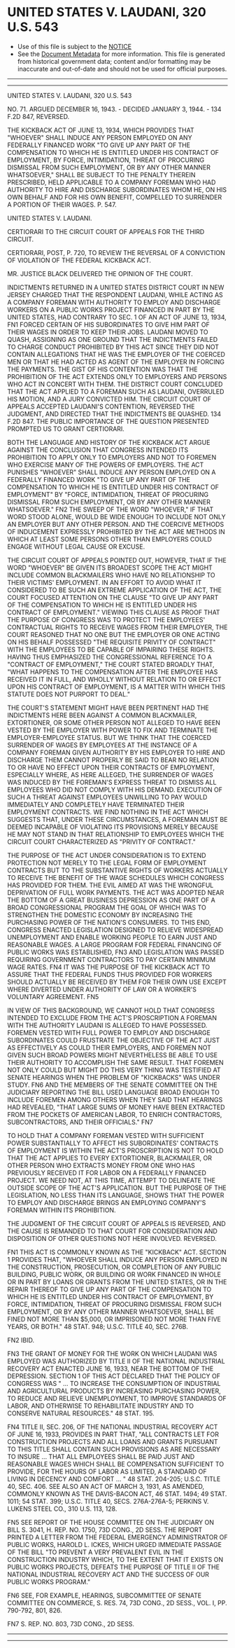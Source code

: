 ---
---

# UNITED STATES V. LAUDANI, 320 U.S. 543

* Use of this file is subject to the [NOTICE](https://github.com/publicdocs/notice/blob/master/NOTICE)
* See the [Document Metadata](../../../) for more information.
  This file is generated from historical government data; content and/or formatting may be inaccurate and out-of-date and should not be used for official purposes.

----------
----------

UNITED STATES V. LAUDANI, 320 U.S. 543

NO. 71.  ARGUED DECEMBER 16, 1943.  - DECIDED JANUARY 3, 1944.  - 134 F.2D 847, REVERSED.

THE KICKBACK ACT OF JUNE 13, 1934, WHICH PROVIDES THAT "WHOEVER" SHALL INDUCE ANY PERSON EMPLOYED ON ANY FEDERALLY FINANCED WORK "TO GIVE UP ANY PART OF THE COMPENSATION TO WHICH HE IS ENTITLED UNDER HIS CONTRACT OF EMPLOYMENT, BY FORCE, INTIMIDATION, THREAT OF PROCURING DISMISSAL FROM SUCH EMPLOYMENT, OR BY ANY OTHER MANNER WHATSOEVER," SHALL BE SUBJECT TO THE PENALTY THEREIN PRESCRIBED, HELD APPLICABLE TO A COMPANY FOREMAN WHO HAD AUTHORITY TO HIRE AND DISCHARGE SUBORDINATES WHOM HE, ON HIS OWN BEHALF AND FOR HIS OWN BENEFIT, COMPELLED TO SURRENDER A PORTION OF THEIR WAGES.  P. 547.

UNITED STATES V. LAUDANI.

CERTIORARI TO THE CIRCUIT COURT OF APPEALS FOR THE THIRD CIRCUIT.

CERTIORARI, POST, P. 720, TO REVIEW THE REVERSAL OF A CONVICTION OF VIOLATION OF THE FEDERAL KICKBACK ACT.

MR. JUSTICE BLACK DELIVERED THE OPINION OF THE COURT.

INDICTMENTS RETURNED IN A UNITED STATES DISTRICT COURT IN NEW JERSEY CHARGED THAT THE RESPONDENT LAUDANI, WHILE ACTING AS A COMPANY FOREMAN WITH AUTHORITY TO EMPLOY AND DISCHARGE WORKERS ON A PUBLIC WORKS PROJECT FINANCED IN PART BY THE UNITED STATES, HAD CONTRARY TO SEC. 1 OF AN ACT OF JUNE 13, 1934,  FN1  FORCED CERTAIN OF HIS SUBORDINATES TO GIVE HIM PART OF THEIR WAGES IN ORDER TO KEEP THEIR JOBS.  LAUDANI MOVED TO QUASH, ASSIGNING AS ONE GROUND THAT THE INDICTMENTS FAILED TO CHARGE CONDUCT PROHIBITED BY THIS ACT SINCE THEY DID NOT CONTAIN ALLEGATIONS THAT HE WAS THE EMPLOYER OF THE COERCED MEN OR THAT HE HAD ACTED AS AGENT OF THE EMPLOYER IN FORCING THE PAYMENTS.  THE GIST OF HIS CONTENTION WAS THAT THE PROHIBITION OF THE ACT EXTENDS ONLY TO EMPLOYERS AND PERSONS WHO ACT IN CONCERT WITH THEM.  THE DISTRICT COURT CONCLUDED THAT THE ACT APPLIED TO A FOREMAN SUCH AS LAUDANI, OVERRULED HIS MOTION, AND A JURY CONVICTED HIM.  THE CIRCUIT COURT OF APPEALS ACCEPTED LAUDANI'S CONTENTION, REVERSED THE JUDGMENT, AND DIRECTED THAT THE INDICTMENTS BE QUASHED.  134 F.2D 847.  THE PUBLIC IMPORTANCE OF THE QUESTION PRESENTED PROMPTED US TO GRANT CERTIORARI.

BOTH THE LANGUAGE AND HISTORY OF THE KICKBACK ACT ARGUE AGAINST THE CONCLUSION THAT CONGRESS INTENDED ITS PROHIBITION TO APPLY ONLY TO EMPLOYERS AND NOT TO FOREMEN WHO EXERCISE MANY OF THE POWERS OF EMPLOYERS.  THE ACT PUNISHES "WHOEVER" SHALL INDUCE ANY PERSON EMPLOYED ON A FEDERALLY FINANCED WORK "TO GIVE UP ANY PART OF THE COMPENSATION TO WHICH HE IS ENTITLED UNDER HIS CONTRACT OF EMPLOYMENT" BY "FORCE, INTIMIDATION, THREAT OF PROCURING DISMISSAL FROM SUCH EMPLOYMENT, OR BY ANY OTHER MANNER WHATSOEVER."  FN2  THE SWEEP OF THE WORD "WHOEVER," IF THAT WORD STOOD ALONE, WOULD BE WIDE ENOUGH TO INCLUDE NOT ONLY AN EMPLOYER BUT ANY OTHER PERSON.  AND THE COERCIVE METHODS OF INDUCEMENT EXPRESSLY PROHIBITED BY THE ACT ARE METHODS IN WHICH AT LEAST SOME PERSONS OTHER THAN EMPLOYERS COULD ENGAGE WITHOUT LEGAL CAUSE OR EXCUSE.

THE CIRCUIT COURT OF APPEALS POINTED OUT, HOWEVER, THAT IF THE WORD "WHOEVER" BE GIVEN ITS BROADEST SCOPE THE ACT MIGHT INCLUDE COMMON BLACKMAILERS WHO HAVE NO RELATIONSHIP TO THEIR VICTIMS' EMPLOYMENT.  IN AN EFFORT TO AVOID WHAT IT CONSIDERED TO BE SUCH AN EXTREME APPLICATION OF THE ACT, THE COURT FOCUSED ATTENTION ON THE CLAUSE "TO GIVE UP ANY PART OF THE COMPENSATION TO WHICH HE IS ENTITLED UNDER HIS CONTRACT OF EMPLOYMENT."  VIEWING THIS CLAUSE AS PROOF THAT THE PURPOSE OF CONGRESS WAS TO PROTECT THE EMPLOYEES' CONTRACTUAL RIGHTS TO RECEIVE WAGES FROM THEIR EMPLOYER, THE COURT REASONED THAT NO ONE BUT THE EMPLOYER OR ONE ACTING ON HIS BEHALF POSSESSED "THE REQUISITE PRIVITY OF CONTRACT" WITH THE EMPLOYEES TO BE CAPABLE OF IMPAIRING THESE RIGHTS.  HAVING THUS EMPHASIZED THE CONGRESSIONAL REFERENCE TO A "CONTRACT OF EMPLOYMENT," THE COURT STATED BROADLY THAT, "WHAT HAPPENS TO THE COMPENSATION AFTER THE EMPLOYEE HAS RECEIVED IT IN FULL, AND WHOLLY WITHOUT RELATION TO OR EFFECT UPON HIS CONTRACT OF EMPLOYMENT, IS A MATTER WITH WHICH THIS STATUTE DOES NOT PURPORT TO DEAL."

THE COURT'S STATEMENT MIGHT HAVE BEEN PERTINENT HAD THE INDICTMENTS HERE BEEN AGAINST A COMMON BLACKMAILER, EXTORTIONER, OR SOME OTHER PERSON NOT ALLEGED TO HAVE BEEN VESTED BY THE EMPLOYER WITH POWER TO FIX AND TERMINATE THE EMPLOYER-EMPLOYEE STATUS.  BUT WE THINK THAT THE COERCED SURRENDER OF WAGES BY EMPLOYEES AT THE INSTANCE OF A COMPANY FOREMAN GIVEN AUTHORITY BY HIS EMPLOYER TO HIRE AND DISCHARGE THEM CANNOT PROPERLY BE SAID TO BEAR NO RELATION TO OR HAVE NO EFFECT UPON THEIR CONTRACTS OF EMPLOYMENT, ESPECIALLY WHERE, AS HERE ALLEGED, THE SURRENDER OF WAGES WAS INDUCED BY THE FOREMAN'S EXPRESS THREAT TO DISMISS ALL EMPLOYEES WHO DID NOT COMPLY WITH HIS DEMAND.  EXECUTION OF SUCH A THREAT AGAINST EMPLOYEES UNWILLING TO PAY WOULD IMMEDIATELY AND COMPLETELY HAVE TERMINATED THEIR EMPLOYMENT CONTRACTS.  WE FIND NOTHING IN THE ACT WHICH SUGGESTS THAT, UNDER THESE CIRCUMSTANCES, A FOREMAN MUST BE DEEMED INCAPABLE OF VIOLATING ITS PROVISIONS MERELY BECAUSE HE MAY NOT STAND IN THAT RELATIONSHIP TO EMPLOYEES WHICH THE CIRCUIT COURT CHARACTERIZED AS "PRIVITY OF CONTRACT."

THE PURPOSE OF THE ACT UNDER CONSIDERATION IS TO EXTEND PROTECTION NOT MERELY TO THE LEGAL FORM OF EMPLOYMENT CONTRACTS BUT TO THE SUBSTANTIVE RIGHTS OF WORKERS ACTUALLY TO RECEIVE THE BENEFIT OF THE WAGE SCHEDULES WHICH CONGRESS HAS PROVIDED FOR THEM.  THE EVIL AIMED AT WAS THE WRONGFUL DEPRIVATION OF FULL WORK PAYMENTS.  THE ACT WAS ADOPTED NEAR THE BOTTOM OF A GREAT BUSINESS DEPRESSION AS ONE PART OF A BROAD CONGRESSIONAL PROGRAM THE GOAL OF WHICH WAS TO STRENGTHEN THE DOMESTIC ECONOMY BY INCREASING THE PURCHASING POWER OF THE NATION'S CONSUMERS.  TO THIS END, CONGRESS ENACTED LEGISLATION DESIGNED TO RELIEVE WIDESPREAD UNEMPLOYMENT AND ENABLE WORKING PEOPLE TO EARN JUST AND REASONABLE WAGES.  A LARGE PROGRAM FOR FEDERAL FINANCING OF PUBLIC WORKS WAS ESTABLISHED,  FN3  AND LEGISLATION WAS PASSED REQUIRING GOVERNMENT CONTRACTORS TO PAY CERTAIN MINIMUM WAGE RATES.  FN4  IT WAS THE PURPOSE OF THE KICKBACK ACT TO ASSURE THAT THE FEDERAL FUNDS THUS PROVIDED FOR WORKERS SHOULD ACTUALLY BE RECEIVED BY THEM FOR THEIR OWN USE EXCEPT WHERE DIVERTED UNDER AUTHORITY OF LAW OR A WORKER'S VOLUNTARY AGREEMENT.  FN5

IN VIEW OF THIS BACKGROUND, WE CANNOT HOLD THAT CONGRESS INTENDED TO EXCLUDE FROM THE ACT'S PROSCRIPTION A FOREMAN WITH THE AUTHORITY LAUDANI IS ALLEGED TO HAVE POSSESSED.  FOREMEN VESTED WITH FULL POWER TO EMPLOY AND DISCHARGE SUBORDINATES COULD FRUSTRATE THE OBJECTIVE OF THE ACT JUST AS EFFECTIVELY AS COULD THEIR EMPLOYERS, AND FOREMEN NOT GIVEN SUCH BROAD POWERS MIGHT NEVERTHELESS BE ABLE TO USE THEIR AUTHORITY TO ACCOMPLISH THE SAME RESULT.  THAT FOREMEN NOT ONLY COULD BUT MIGHT DO THIS VERY THING WAS TESTIFIED AT SENATE HEARINGS WHEN THE PROBLEM OF "KICKBACKS" WAS UNDER STUDY.  FN6  AND THE MEMBERS OF THE SENATE COMMITTEE ON THE JUDICIARY REPORTING THE BILL USED LANGUAGE BROAD ENOUGH TO INCLUDE FOREMEN AMONG OTHERS WHEN THEY SAID THAT HEARINGS HAD REVEALED, "THAT LARGE SUMS OF MONEY HAVE BEEN EXTRACTED FROM THE POCKETS OF AMERICAN LABOR, TO ENRICH CONTRACTORS, SUBCONTRACTORS, AND THEIR OFFICIALS."  FN7

TO HOLD THAT A COMPANY FOREMAN VESTED WITH SUFFICIENT POWER SUBSTANTIALLY TO AFFECT HIS SUBORDINATES' CONTRACTS OF EMPLOYMENT IS WITHIN THE ACT'S PROSCRIPTION IS NOT TO HOLD THAT THE ACT APPLIES TO EVERY EXTORTIONER, BLACKMAILER, OR OTHER PERSON WHO EXTRACTS MONEY FROM ONE WHO HAS PREVIOUSLY RECEIVED IT FOR LABOR ON A FEDERALLY FINANCED PROJECT.  WE NEED NOT, AT THIS TIME, ATTEMPT TO DELINEATE THE OUTSIDE SCOPE OF THE ACT'S APPLICATION.  BUT THE PURPOSE OF THE LEGISLATION, NO LESS THAN ITS LANGUAGE, SHOWS THAT THE POWER TO EMPLOY AND DISCHARGE BRINGS AN EMPLOYING COMPANY'S FOREMAN WITHIN ITS PROHIBITION.

THE JUDGMENT OF THE CIRCUIT COURT OF APPEALS IS REVERSED, AND THE CAUSE IS REMANDED TO THAT COURT FOR CONSIDERATION AND DISPOSITION OF OTHER QUESTIONS NOT HERE INVOLVED.  REVERSED.

FN1  THIS ACT IS COMMONLY KNOWN AS THE "KICKBACK" ACT.  SECTION 1 PROVIDES THAT, "WHOEVER SHALL INDUCE ANY PERSON EMPLOYED IN THE CONSTRUCTION, PROSECUTION, OR COMPLETION OF ANY PUBLIC BUILDING, PUBLIC WORK, OR BUILDING OR WORK FINANCED IN WHOLE OR IN PART BY LOANS OR GRANTS FROM THE UNITED STATES, OR IN THE REPAIR THEREOF TO GIVE UP ANY PART OF THE COMPENSATION TO WHICH HE IS ENTITLED UNDER HIS CONTRACT OF EMPLOYMENT, BY FORCE, INTIMIDATION, THREAT OF PROCURING DISMISSAL FROM SUCH EMPLOYMENT, OR BY ANY OTHER MANNER WHATSOEVER, SHALL BE FINED NOT MORE THAN $5,000, OR IMPRISONED NOT MORE THAN FIVE YEARS, OR BOTH."  48 STAT. 948; U.S.C. TITLE 40, SEC. 276B.

FN2  IBID.

FN3  THE GRANT OF MONEY FOR THE WORK ON WHICH LAUDANI WAS EMPLOYED WAS AUTHORIZED BY TITLE II OF THE NATIONAL INDUSTRIAL RECOVERY ACT ENACTED JUNE 16, 1933, NEAR THE BOTTOM OF THE DEPRESSION.  SECTION 1 OF THIS ACT DECLARED THAT THE POLICY OF CONGRESS WAS "  ...  TO INCREASE THE CONSUMPTION OF INDUSTRIAL AND AGRICULTURAL PRODUCTS BY INCREASING PURCHASING POWER, TO REDUCE AND RELIEVE UNEMPLOYMENT, TO IMPROVE STANDARDS OF LABOR, AND OTHERWISE TO REHABILITATE INDUSTRY AND TO CONSERVE NATURAL RESOURCES."  48 STAT. 195.

FN4  TITLE II, SEC. 206, OF THE NATIONAL INDUSTRIAL RECOVERY ACT OF JUNE 16, 1933, PROVIDES IN PART THAT, "ALL CONTRACTS LET FOR CONSTRUCTION PROJECTS AND ALL LOANS AND GRANTS PURSUANT TO THIS TITLE SHALL CONTAIN SUCH PROVISIONS AS ARE NECESSARY TO INSURE  ...  THAT ALL EMPLOYEES SHALL BE PAID JUST AND REASONABLE WAGES WHICH SHALL BE COMPENSATION SUFFICIENT TO PROVIDE, FOR THE HOURS OF LABOR AS LIMITED, A STANDARD OF LIVING IN DECENCY AND COMFORT  ...  "  48 STAT. 204-205; U.S.C. TITLE 40, SEC. 406.  SEE ALSO AN ACT OF MARCH 3, 1931, AS AMENDED, COMMONLY KNOWN AS THE DAVIS-BACON ACT, 46 STAT. 1494; 49 STAT. 1011; 54 STAT. 399; U.S.C. TITLE 40, SECS. 276A-276A-5; PERKINS V. LUKENS STEEL CO., 310 U.S. 113, 128.

FN5  SEE REPORT OF THE HOUSE COMMITTEE ON THE JUDICIARY ON BILL S. 3041, H. REP. NO. 1750, 73D CONG., 2D SESS.  THE REPORT PRINTED A LETTER FROM THE FEDERAL EMERGENCY ADMINISTRATOR OF PUBLIC WORKS, HAROLD L. ICKES, WHICH URGED IMMEDIATE PASSAGE OF THE BILL "TO PREVENT A VERY PREVALENT EVIL IN THE CONSTRUCTION INDUSTRY WHICH, TO THE EXTENT THAT IT EXISTS ON PUBLIC WORKS PROJECTS, DEFEATS THE PURPOSE OF TITLE II OF THE NATIONAL INDUSTRIAL RECOVERY ACT AND THE SUCCESS OF OUR PUBLIC WORKS PROGRAM."

FN6  SEE, FOR EXAMPLE, HEARINGS, SUBCOMMITTEE OF SENATE COMMITTEE ON COMMERCE, S. RES. 74, 73D CONG., 2D SESS., VOL. I, PP. 790-792, 801, 826.

FN7  S. REP. NO. 803, 73D CONG., 2D SESS.


----------
----------

